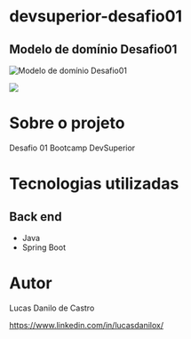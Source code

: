 # devsuperior-desafio01

## Modelo de domínio Desafio01

![Modelo de domínio Desafio01](https://imagizer.imageshack.com/v2/640x480q70/924/92V8BU.jpg)

![](https://imagizer.imageshack.com/v2/640x480q70/922/noUVEt.jpg)

# Sobre o projeto
Desafio 01 Bootcamp DevSuperior

# Tecnologias utilizadas
## Back end

- Java
- Spring Boot

# Autor

Lucas Danilo de Castro

https://www.linkedin.com/in/lucasdanilox/
